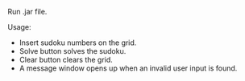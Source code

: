 Run .jar file.

Usage:
- Insert sudoku numbers on the grid.
- Solve button solves the sudoku.
- Clear button clears the grid.
- A message window opens up when an invalid user input is found.
